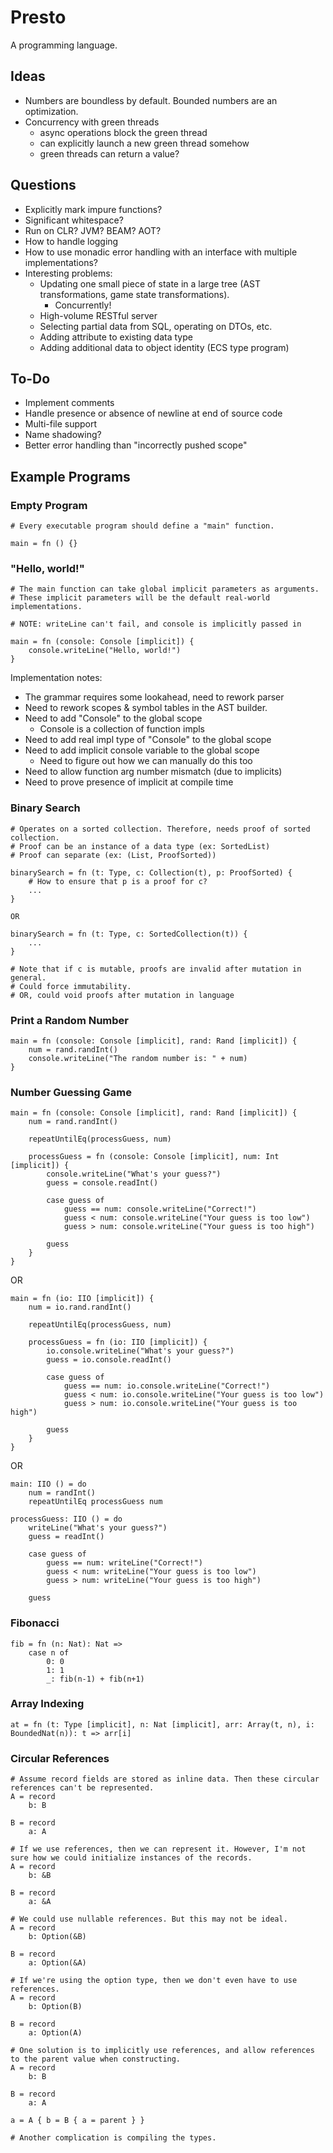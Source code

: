 # Presto
A programming language.

## Ideas
* Numbers are boundless by default. Bounded numbers are an optimization.
* Concurrency with green threads
    * async operations block the green thread
    * can explicitly launch a new green thread somehow
    * green threads can return a value?

## Questions
* Explicitly mark impure functions?
* Significant whitespace?
* Run on CLR? JVM? BEAM? AOT?
* How to handle logging
* How to use monadic error handling with an interface with multiple implementations?
* Interesting problems:
  * Updating one small piece of state in a large tree (AST transformations, game state transformations).
    * Concurrently!
  * High-volume RESTful server
  * Selecting partial data from SQL, operating on DTOs, etc.
  * Adding attribute to existing data type
  * Adding additional data to object identity (ECS type program)

## To-Do
* Implement comments
* Handle presence or absence of newline at end of source code
* Multi-file support
* Name shadowing?
* Better error handling than "incorrectly pushed scope"

## Example Programs

### Empty Program

```
# Every executable program should define a "main" function.

main = fn () {}
```

### "Hello, world!"

```
# The main function can take global implicit parameters as arguments.
# These implicit parameters will be the default real-world implementations.

# NOTE: writeLine can't fail, and console is implicitly passed in

main = fn (console: Console [implicit]) {
    console.writeLine("Hello, world!")
}
```

Implementation notes:

* The grammar requires some lookahead, need to rework parser
* Need to rework scopes & symbol tables in the AST builder.
* Need to add "Console" to the global scope
    * Console is a collection of function impls
* Need to add real impl type of "Console" to the global scope
* Need to add implicit console variable to the global scope
    * Need to figure out how we can manually do this too
* Need to allow function arg number mismatch (due to implicits)
* Need to prove presence of implicit at compile time

### Binary Search

```
# Operates on a sorted collection. Therefore, needs proof of sorted collection.
# Proof can be an instance of a data type (ex: SortedList)
# Proof can separate (ex: (List, ProofSorted))

binarySearch = fn (t: Type, c: Collection(t), p: ProofSorted) {
    # How to ensure that p is a proof for c?
    ...
}

OR

binarySearch = fn (t: Type, c: SortedCollection(t)) {
    ...
}

# Note that if c is mutable, proofs are invalid after mutation in general.
# Could force immutability.
# OR, could void proofs after mutation in language
```












### Print a Random Number

```
main = fn (console: Console [implicit], rand: Rand [implicit]) {
    num = rand.randInt()
    console.writeLine("The random number is: " + num)
}
```

### Number Guessing Game

```
main = fn (console: Console [implicit], rand: Rand [implicit]) {
    num = rand.randInt()

    repeatUntilEq(processGuess, num)
    
    processGuess = fn (console: Console [implicit], num: Int [implicit]) {
        console.writeLine("What's your guess?")
        guess = console.readInt()
        
        case guess of
            guess == num: console.writeLine("Correct!")
            guess < num: console.writeLine("Your guess is too low")
            guess > num: console.writeLine("Your guess is too high")
        
        guess
    }
}
```

OR

```
main = fn (io: IIO [implicit]) {
    num = io.rand.randInt()

    repeatUntilEq(processGuess, num)
    
    processGuess = fn (io: IIO [implicit]) {
        io.console.writeLine("What's your guess?")
        guess = io.console.readInt()
        
        case guess of
            guess == num: io.console.writeLine("Correct!")
            guess < num: io.console.writeLine("Your guess is too low")
            guess > num: io.console.writeLine("Your guess is too high")
        
        guess
    }
}
```

OR

```
main: IIO () = do
    num = randInt()
    repeatUntilEq processGuess num

processGuess: IIO () = do
    writeLine("What's your guess?")
    guess = readInt()
    
    case guess of
        guess == num: writeLine("Correct!")
        guess < num: writeLine("Your guess is too low")
        guess > num: writeLine("Your guess is too high")
    
    guess
```

### Fibonacci

```
fib = fn (n: Nat): Nat =>
    case n of
        0: 0
        1: 1
        _: fib(n-1) + fib(n+1)
```

### Array Indexing

```
at = fn (t: Type [implicit], n: Nat [implicit], arr: Array(t, n), i: BoundedNat(n)): t => arr[i]
```

### Circular References

```
# Assume record fields are stored as inline data. Then these circular references can't be represented.
A = record
    b: B

B = record
    a: A

# If we use references, then we can represent it. However, I'm not sure how we could initialize instances of the records.
A = record
    b: &B

B = record
    a: &A

# We could use nullable references. But this may not be ideal.
A = record
    b: Option(&B)

B = record
    a: Option(&A)

# If we're using the option type, then we don't even have to use references.
A = record
    b: Option(B)

B = record
    a: Option(A)

# One solution is to implicitly use references, and allow references to the parent value when constructing.
A = record
    b: B

B = record
    a: A

a = A { b = B { a = parent } }

# Another complication is compiling the types.
```